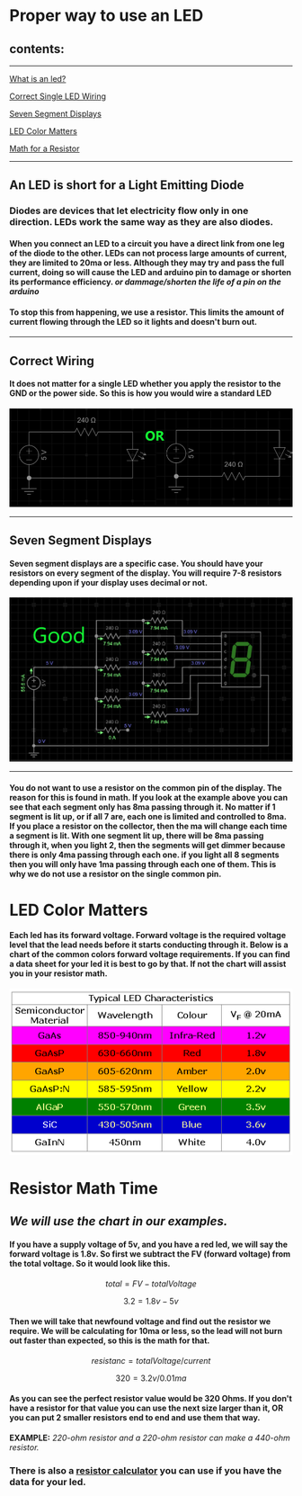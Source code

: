# Proper way to use an LED

## contents:

---

[What is an led?](#an-led-is-short-for-a-light-emitting-diode)

[Correct Single LED Wiring](#correct-wiring)

[Seven Segment Displays](#seven-segment-displays)

[LED Color Matters](#led-color-matters)

[Math for a Resistor](#resistor-math-time)

---

## An LED is short for a Light Emitting Diode

### Diodes are devices that let electricity flow only in one direction. LEDs work the same way as they are also diodes.

#### When you connect an LED to a circuit you have a direct link from one leg of the diode to the other.  LEDs can not process large amounts of current, they are limited to 20ma or less. Although they may try and pass the full current, doing so will cause the LED and arduino pin to damage or shorten its performance efficiency. *or dammage/shorten the life of a pin on the arduino*

#### To stop this from happening, we use a resistor. This limits the amount of current flowing through the LED so it lights and doesn't burn out.


---

## Correct Wiring

#### It does not matter for a single LED whether you apply the resistor to the GND or the power side.  So this is how you would wire a standard LED

![correct LED wiring](images/ledFinal.png "Correct LED wiring")

---

## Seven Segment Displays

#### Seven segment displays are a specific case. You **should** have your resistors on every segment of the display. You will require 7-8 resistors depending upon if your display uses decimal or not.

![seven Segment Display](images/sevenSegment.png "correct wiring for a display")

---

#### You do not want to use a resistor on the common pin of the display. The reason for this is found in math. If you look at the example above you can see that each segment only has 8ma passing through it. No matter if 1 segment is lit up, or if all 7 are, each one is limited and controlled to 8ma. If you place a resistor on the collector, then the ma will change each time a segment is lit. With one segment lit up, there will be 8ma passing through it, when you light 2, then the segments will get dimmer because there is only 4ma passing through each one. if you light all 8 segments then you will only have 1ma passing through each one of them. This is why we do not use a resistor on the single common pin.

# LED Color Matters

#### Each led has its forward voltage. Forward voltage is the required voltage level that the lead needs before it starts conducting through it. Below is a chart of the common colors forward voltage requirements. If you can find a data sheet for your led it is best to go by that. If not the chart will assist you in your resistor math.

![led Chart](images/forwardVoltage.png "led color chart")

# Resistor Math Time

## _We will use the chart in our examples._

#### If you have a supply voltage of 5v, and you have a red led, we will say the forward voltage is 1.8v. So first we subtract the FV \(forward voltage\) from the total voltage. So it would look like this.

$$ total = FV-totalVoltage $$

$$ 3.2 = 1.8v - 5v $$

#### Then we will take that newfound voltage and find out the resistor we require. We will be calculating for 10ma or less, so the lead will not burn out faster than expected, so this is the math for that.

$$ resistanc = totalVoltage / current$$

$$ 320 = 3.2v/0.01ma$$

#### As you can see the perfect resistor value would be 320 Ohms. If you don't have a resistor for that value you can use the next size larger than it, OR you can put 2 smaller resistors end to end and use them that way.

**EXAMPLE:** _220-ohm resistor and a 220-ohm resistor can make a 440-ohm resistor._

### There is also a [resistor calculator](https://ohmslawcalculator.com/led-resistor-calculator "resistor online calculator") you can use if you have the data for your led.
